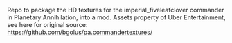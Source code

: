 Repo to package the HD textures for the imperial_fiveleafclover commander in Planetary Annihilation, into a mod. Assets property of Uber Entertainment, see here for original source: https://github.com/bgolus/pa.commandertextures/